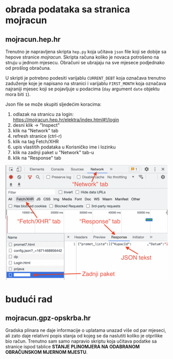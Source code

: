 # obrada podataka sa stranica mojracun

## mojracun.hep.hr

Trenutno je napravljena skripta `hep.py` koja učitava `json` file koji se dobije sa hepove stranice *mojracun*.
Skripta računa koliko je novaca potrošeno na struju u jednom mjesecu.
Obračuni se ubrajaju na sve mjesece podjednako od prošlog obračuna.

U skripti je potrebno podesiti varijablu `CURRENT_DEBT` koja označava trenutno zaduženje koje je napisano na stranici i varijablu `FIRST_MONTH` koja označava najraniji mjesec koji se pojavljuje u podacima (`day` argument `date` objektu mora biti `1`).

Json file se može skupiti sljedećim koracima:

1. odlazak na stranicu za login: https://mojracun.hep.hr/elektra/index.html#!/login
1. desni klik -> "Inspect"
1. klik na "Network" tab
1. refresh stranice (ctrl-r)
1. klik na tag Fetch/XHR
1. upis vlastitih podataka u Korisničko ime i lozinku
1. klik na zadnji paket u "Network" tab-u
1. klik na "Response" tab

![hep](./hep.png)

# budući rad

## mojracun.gpz-opskrba.hr

Gradska plinara ne daje informacije o uplatama unazad više od par mjeseci, ali zato daje relativni popis stanja od kojeg se da naslutiti koliko je otprilike bio račun.
Trenutno sam samo napravio skriptu koja učitava podatke sa stranice ispod tablice **STANJE PLINOMJERA NA ODABRANOM OBRAČUNSKOM MJERNOM MJESTU**.
